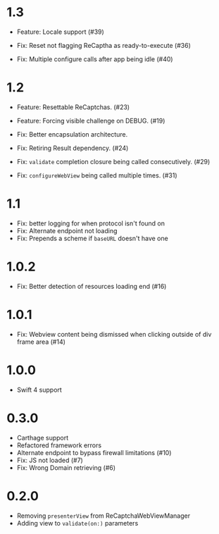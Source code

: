 # 1.3

- Feature: Locale support (#39)

- Fix: Reset not flagging ReCaptha as ready-to-execute (#36)
- Fix: Multiple configure calls after app being idle (#40)

# 1.2

- Feature: Resettable ReCaptchas. (#23)
- Feature: Forcing visible challenge on DEBUG. (#19)

- Fix: Better encapsulation architecture.
- Fix: Retiring Result dependency. (#24)
- Fix: `validate` completion closure being called consecutively. (#29)
- Fix: `configureWebView` being called multiple times. (#31)

# 1.1

- Fix: better logging for when protocol isn't found on
- Fix: Alternate endpoint not loading
- Fix: Prepends a scheme if `baseURL` doesn't have one

# 1.0.2

- Fix: Better detection of resources loading end (#16)

# 1.0.1

- Fix: Webview content being dismissed when clicking outside of div frame area (#14)

# 1.0.0

- Swift 4 support

# 0.3.0

- Carthage support
- Refactored framework errors
- Alternate endpoint to bypass firewall limitations (#10)
- Fix: JS not loaded (#7)
- Fix: Wrong Domain retrieving (#6)

# 0.2.0

- Removing `presenterView` from ReCaptchaWebViewManager
- Adding view to `validate(on:)` parameters
